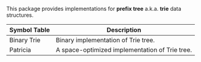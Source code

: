 
This package provides implementations for **prefix tree** a.k.a. **trie** data structures.

| Symbol Table | Description |
| -------------|-------------|
| Binary Trie | Binary implementation of Trie tree. |
| Patricia | A space-optimized implementation of Trie tree. |
